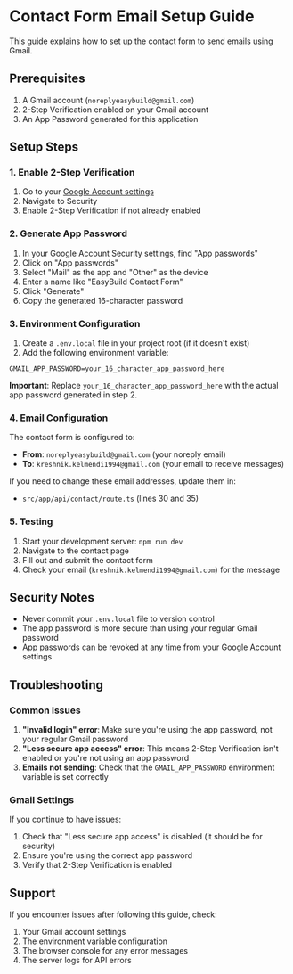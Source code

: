 # Contact Form Email Setup Guide

This guide explains how to set up the contact form to send emails using Gmail.

## Prerequisites

1. A Gmail account (`noreplyeasybuild@gmail.com`)
2. 2-Step Verification enabled on your Gmail account
3. An App Password generated for this application

## Setup Steps

### 1. Enable 2-Step Verification

1. Go to your [Google Account settings](https://myaccount.google.com/)
2. Navigate to Security
3. Enable 2-Step Verification if not already enabled

### 2. Generate App Password

1. In your Google Account Security settings, find "App passwords"
2. Click on "App passwords"
3. Select "Mail" as the app and "Other" as the device
4. Enter a name like "EasyBuild Contact Form"
5. Click "Generate"
6. Copy the generated 16-character password

### 3. Environment Configuration

1. Create a `.env.local` file in your project root (if it doesn't exist)
2. Add the following environment variable:

```env
GMAIL_APP_PASSWORD=your_16_character_app_password_here
```

**Important**: Replace `your_16_character_app_password_here` with the actual app password generated in step 2.

### 4. Email Configuration

The contact form is configured to:
- **From**: `noreplyeasybuild@gmail.com` (your noreply email)
- **To**: `kreshnik.kelmendi1994@gmail.com` (your email to receive messages)

If you need to change these email addresses, update them in:
- `src/app/api/contact/route.ts` (lines 30 and 35)

### 5. Testing

1. Start your development server: `npm run dev`
2. Navigate to the contact page
3. Fill out and submit the contact form
4. Check your email (`kreshnik.kelmendi1994@gmail.com`) for the message

## Security Notes

- Never commit your `.env.local` file to version control
- The app password is more secure than using your regular Gmail password
- App passwords can be revoked at any time from your Google Account settings

## Troubleshooting

### Common Issues

1. **"Invalid login" error**: Make sure you're using the app password, not your regular Gmail password
2. **"Less secure app access" error**: This means 2-Step Verification isn't enabled or you're not using an app password
3. **Emails not sending**: Check that the `GMAIL_APP_PASSWORD` environment variable is set correctly

### Gmail Settings

If you continue to have issues:
1. Check that "Less secure app access" is disabled (it should be for security)
2. Ensure you're using the correct app password
3. Verify that 2-Step Verification is enabled

## Support

If you encounter issues after following this guide, check:
1. Your Gmail account settings
2. The environment variable configuration
3. The browser console for any error messages
4. The server logs for API errors
